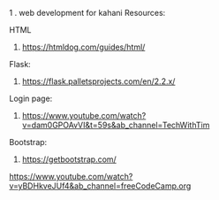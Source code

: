 1 . web development for kahani
Resources:

HTML

1. https://htmldog.com/guides/html/

Flask:

1. https://flask.palletsprojects.com/en/2.2.x/

Login page:

1. https://www.youtube.com/watch?v=dam0GPOAvVI&t=59s&ab_channel=TechWithTim

Bootstrap:

1. https://getbootstrap.com/

https://www.youtube.com/watch?v=yBDHkveJUf4&ab_channel=freeCodeCamp.org